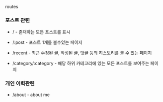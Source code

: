 routes

### 포스트 관련

- / - 존재하는 모든 포스트를 표시

- /:post - 포스트 1개를 볼수있는 페이지

- /recent - 최근 수정된 글, 작성된 글, 댓글 등의 히스토리를 볼 수 있는 페이지

- /category/:category - 해당 하위 카테고리에 있는 모든 포스트를 보여주는 페이지

### 개인 이력관련

- /about - about me
